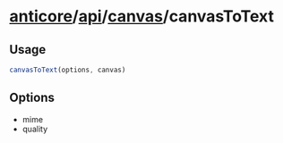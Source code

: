 # [anticore](../../../../../#reference)/[api](../../#reference)/[canvas](../#reference)/<a name="reference">canvasToText</a>

## Usage

```js
canvasToText(options, canvas)
```

## Options

* mime
* quality